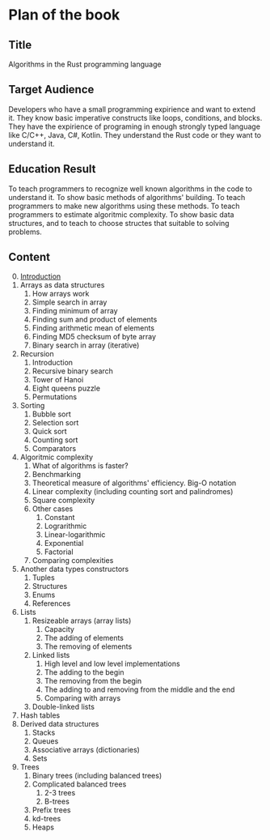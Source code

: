 # Plan of the book

## Title

Algorithms in the Rust programming language

## Target Audience

Developers who have a small programming expirience and want to extend it. They know basic imperative constructs like loops, conditions, and blocks. They have the expirience of programing in enough strongly typed language like C/C++, Java, C#, Kotlin. They understand the Rust code or they want to understand it.

## Education Result

To teach programmers to recognize well known algorithms in the code to understand it. To show basic methods of algorithms' building. To teach programmers to make new algorithms using these methods. To teach programmers to estimate algoritmic complexity. To show basic data structures, and to teach to choose structes that suitable to solving problems.

## Content

0. [Introduction](book/0.%20introduction/README.md)
1. Arrays as data structures
   1. How arrays work
   1. Simple search in array
   1. Finding minimum of array
   1. Finding sum and product of elements
   1. Finding arithmetic mean of elements
   1. Finding MD5 checksum of byte array
   1. Binary search in array (iterative)
2. Recursion
   1. Introduction
   1. Recursive binary search
   1. Tower of Hanoi
   1. Eight queens puzzle
   1. Permutations
3. Sorting
   1. Bubble sort
   1. Selection sort
   1. Quick sort
   1. Counting sort
   1. Comparators
4. Algoritmic complexity
   1. What of algorithms is faster?
   1. Benchmarking
   1. Theoretical measure of algorithms' efficiency. Big-O notation
   1. Linear complexity (including counting sort and palindromes)
   1. Square complexity
   1. Other cases
      1. Constant
      1. Lograrithmic
      1. Linear-logarithmic
      1. Exponential
      1. Factorial
   1. Comparing complexities
5. Another data types constructors
   1. Tuples
   1. Structures
   1. Enums
   1. References
1. Lists
   1. Resizeable arrays (array lists)
      1. Capacity
      1. The adding of elements
      1. The removing of elements
   1. Linked lists
      1. High level and low level implementations
      1. The adding to the begin
      1. The removing from the begin
      1. The adding to and removing from the middle and the end
      1. Comparing with arrays
   1. Double-linked lists
1. Hash tables
1. Derived data structures
   1. Stacks
   1. Queues
   1. Associative arrays (dictionaries)
   1. Sets
1. Trees
   1. Binary trees (including balanced trees)
   1. Complicated balanced trees
      1. 2-3 trees
      1. B-trees
   1. Prefix trees
   1. kd-trees
   1. Heaps
